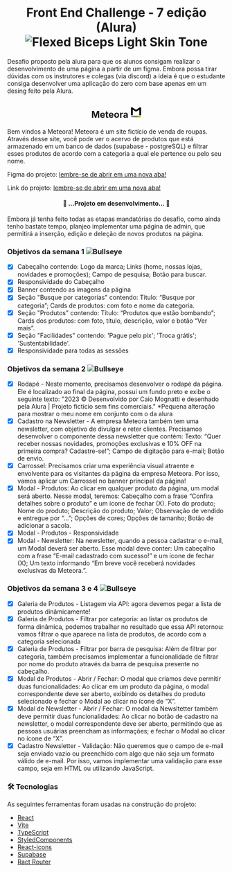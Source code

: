 <h1 align='center'>Front End Challenge - 7 edição (Alura) <img src="https://raw.githubusercontent.com/Tarikul-Islam-Anik/Animated-Fluent-Emojis/master/Emojis/Hand%20gestures/Flexed%20Biceps%20Light%20Skin%20Tone.png" alt="Flexed Biceps Light Skin Tone" width="30" /> </h1>
<p> Desafio proposto pela alura para que os alunos consigam realizar o desenvolvimento de uma página a partir de um figma. Embora possa tirar dúvidas com os instrutores e colegas (via discord) a ideia é que o estudante consiga desenvolver uma aplicação do zero com base apenas em um desing feito pela Alura.</p>

<h2 align="center"> Meteora  <img src='src/assets/Favicon-48x.png' width='25'/></h2>

<p>Bem vindos a Meteora! Meteora é um site fictício de venda de roupas. Através desse site, você pode ver o acervo de produtos que está armazenado em um banco de dados (supabase - postgreSQL) e filtrar esses produtos de acordo com a categoria a qual ele pertence ou pelo seu nome.</p>

Figma do projeto: <a href='https://www.figma.com/file/2TLgt8UjsWUViWlmpXu5Fz/Challenge-Front-end-%7C-Loja-Meteora?type=design&node-id=2386-2430&mode=design&t=LY8nUVqjpWGqaxun-0'>lembre-se de abrir em uma nova aba!</a>

Link do projeto: <a href='https://front-end-challenge-alura-7-edition.vercel.app/'>lembre-se de abrir em uma nova aba!</a>

<h4 align="center"> 🚧 ...Projeto em desenvolvimento... 🚧</h4>
<p>Embora já tenha feito todas as etapas mandatórias do desafio, como ainda tenho bastate tempo, planjeo implementar uma página de admin, que permitirá a inserção, edição e deleção de novos produtos na página.</p>

### Objetivos da semana 1 <img src="https://raw.githubusercontent.com/Tarikul-Islam-Anik/Animated-Fluent-Emojis/master/Emojis/Activities/Bullseye.png" alt="Bullseye" width="25" height="25" />
  
- [x] Cabeçalho contendo: Logo da marca; Links (home, nossas lojas, novidades e promoções); Campo de pesquisa; Botão para buscar.
- [x] Responsividade do Cabeçalho
- [x] Banner contendo as imagens da página
- [x] Seção "Busque por categorias" contendo: Titulo: “Busque por categoria”; Cards de produtos: com foto e nome da categoria.
- [x] Seção "Produtos" contendo: Título: “Produtos que estão bombando”; Cards dos produtos: com foto, título, descrição, valor e botão “Ver mais”.
- [x] Seção "Facilidades" contendo: 'Pague pelo pix'; 'Troca grátis'; 'Sustentabilidade'.
- [x] Responsividade para todas as sessões

### Objetivos da semana 2 <img src="https://raw.githubusercontent.com/Tarikul-Islam-Anik/Animated-Fluent-Emojis/master/Emojis/Activities/Bullseye.png" alt="Bullseye" width="25" height="25" />

- [x] Rodapé - Neste momento, precisamos desenvolver o rodapé da página. Ele é localizado ao final da página, possui um fundo preto e exibe o seguinte texto: "2023 © Desenvolvido por Caio Mognatti e desenhado pela Alura | Projeto fictício sem fins comerciais." *Pequena alteração para mostrar o meu nome em conjunto com o da alura
- [x] Cadastro na Newsletter - A empresa Meteora também tem uma newsletter, com objetivo de divulgar e reter clientes. Precisamos desenvolver o componente dessa newsletter que contém: Texto: “Quer receber nossas novidades, promoções exclusivas e 10% OFF na primeira compra? Cadastre-se!”; Campo de digitação para e-mail; Botão de envio.
- [x] Carrossel: Precisamos criar uma experiência visual atraente e envolvente para os visitantes da página da empresa Meteora. Por isso, vamos aplicar um Carrossel no banner principal da página!
- [x] Modal - Produtos: Ao clicar em qualquer produto da página, um modal será aberto. Nesse modal, teremos: Cabeçalho com a frase “Confira detalhes sobre o produto” e um ícone de fechar (X). Foto do produto; Nome do produto; Descrição do produto; Valor; Observação de vendido e entregue por “…”; Opções de cores; Opções de tamanho; Botão de adicionar a sacola.
- [x]  Modal - Produtos - Responsividade
- [x]  Modal - Newsletter: Na newsletter, quando a pessoa cadastrar o e-mail, um Modal deverá ser aberto. Esse modal deve conter: Um cabeçalho com a frase “E-mail cadastrado com sucesso!” e um ícone de fechar (X); Um texto informando “Em breve você receberá novidades exclusivas da Meteora.”.

### Objetivos da semana 3 e 4 <img src="https://raw.githubusercontent.com/Tarikul-Islam-Anik/Animated-Fluent-Emojis/master/Emojis/Activities/Bullseye.png" alt="Bullseye" width="25" height="25" />

- [x] Galeria de Produtos - Listagem via API: agora devemos pegar a lista de produtos dinâmicamente!
- [x] Galeria de Produtos - Filtrar por categoria: ao listar os produtos de forma dinâmica, podemos trabalhar no resultado que essa API retornou: vamos filtrar o que aparece na lista de produtos, de acordo com a categoria selecionada
- [x] Galeria de Produtos - Filtrar por barra de pesquisa: Além de filtrar por categoria, também precisamos implementar a funcionalidade de filtrar por nome do produto através da barra de pesquisa presente no cabeçalho.
- [x] Modal de Produtos - Abrir / Fechar: O modal que criamos deve permitir duas funcionalidades: Ao clicar em um produto da página, o modal correspondente deve ser aberto, exibindo os detalhes do produto selecionado e fechar o Modal ao clicar no ícone de “X”.
- [x] Modal de Newsletter - Abrir / Fechar: O modal da Newsltetter também deve permitir duas funcionalidades: Ao clicar no botão de cadastro na newsletter, o modal correspondente deve ser aberto, permitindo que as pessoas usuárias preencham as informações; e fechar o Modal ao clicar no ícone de “X”.
- [x] Cadastro Newsletter - Validação: Não queremos que o campo de e-mail seja enviado vazio ou preenchido com algo que não seja um formato válido de e-mail. Por isso, vamos implementar uma validação para esse campo, seja em HTML ou utilizando JavaScript.

### 🛠 Tecnologias

As seguintes ferramentas foram usadas na construção do projeto:

- [React](https://pt-br.reactjs.org/)
- [Vite](https://vitejs.dev/)
- [TypeScript](https://www.typescriptlang.org/)
- [StyledComponents](https://styled-components.com/)
- [React-icons](https://react-icons.github.io/react-icons/)
- [Supabase](https://supabase.com/)
- [Ract Router](https://reactrouter.com/en/main)
